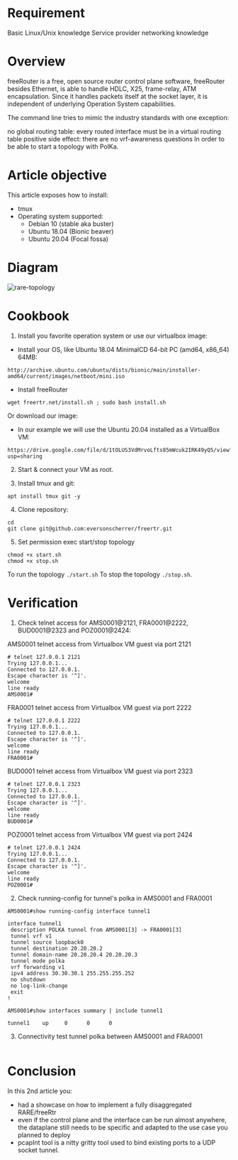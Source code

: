 # Requirement
Basic Linux/Unix knowledge
Service provider networking knowledge


# Overview
freeRouter is a free, open source router control plane software, freeRouter besides Ethernet, is able to handle HDLC, X25, frame-relay, ATM encapsulation. Since it handles packets itself at the socket layer, it is independent of underlying Operation System capabilities.

The command line tries to mimic the industry standards with one exception:

no global routing table: every routed interface must be in a virtual routing table positive side effect: there are no vrf-awareness questions
In order to be able to start a topology with PolKa. 

# Article objective
This article exposes how to install:
- tmux
- Operating system supported:
  - Debian 10 (stable aka buster)
  - Ubuntu 18.04 (Bionic beaver)
  - Ubuntu 20.04 (Focal fossa)

# Diagram 
![rare-topology](https://user-images.githubusercontent.com/56919528/145196623-cc872b6d-7c48-4d83-9410-e6f2e1e23836.jpeg)

# Cookbook
1. Install you favorite operation system or use our virtualbox image:
  - Install your OS, like Ubuntu 18.04 MinimalCD 64-bit PC (amd64, x86_64) 64MB:
  ```
  http://archive.ubuntu.com/ubuntu/dists/bionic/main/installer-amd64/current/images/netboot/mini.iso
  ```
  - Install freeRouter
  ``` console
  wget freertr.net/install.sh ; sudo bash install.sh
  ```
Or download our image:
  - In our example we will use the Ubuntu 20.04 installed as a VirtualBox VM:
  ```
  https://drive.google.com/file/d/1tOLUS3VdMrvoLfts85mWcuk2IRK49yQ5/view?usp=sharing
  ```
2. Start & connect your VM as root.  

3. Install tmux and git:
``` console
apt install tmux git -y
```

4. Clone repository:
``` console
cd 
git clone git@github.com:eversonscherrer/freertr.git
```

5. Set permission exec start/stop topology
``` console
chmod +x start.sh
chmod +x stop.sh
```
To run the topology `./start.sh` To stop the topology `./stop.sh`.

# Verification
1. Check telnet access for AMS0001@2121, FRA0001@2222, BUD0001@2323 and POZ0001@2424:

AMS0001 telnet access from Virtualbox VM guest via port 2121
``` console
# telnet 127.0.0.1 2121
Trying 127.0.0.1...
Connected to 127.0.0.1.
Escape character is '^]'.
welcome
line ready
AMS0001#
```

FRA0001 telnet access from Virtualbox VM guest via port 2222
``` console
# telnet 127.0.0.1 2222
Trying 127.0.0.1...
Connected to 127.0.0.1.
Escape character is '^]'.
welcome
line ready
FRA0001#
```

BUD0001 telnet access from Virtualbox VM guest via port 2323
``` console
# telnet 127.0.0.1 2323
Trying 127.0.0.1...
Connected to 127.0.0.1.
Escape character is '^]'.
welcome
line ready
BUD0001#
```

POZ0001 telnet access from Virtualbox VM guest via port 2424
``` console
# telnet 127.0.0.1 2424
Trying 127.0.0.1...
Connected to 127.0.0.1.
Escape character is '^]'.
welcome
line ready
POZ0001#
```

2. Check running-config for tunnel's polka in AMS0001 and FRA0001
``` console
AMS0001#show running-config interface tunnel1
```
```
interface tunnel1
 description POLKA tunnel from AMS0001[3] -> FRA0001[3]
 tunnel vrf v1
 tunnel source loopback0
 tunnel destination 20.20.20.2
 tunnel domain-name 20.20.20.4 20.20.20.3
 tunnel mode polka
 vrf forwarding v1
 ipv4 address 30.30.30.1 255.255.255.252
 no shutdown
 no log-link-change
 exit
!
```

``` console
AMS0001#show interfaces summary | include tunnel1
```

``` console
tunnel1    up     0      0      0
```

3. Connectivity test tunnel polka between AMS0001 and FRA0001
``` console
```

# Conclusion
In this 2nd article you:
- had a showcase on how to implement a fully disaggregated RARE/freeRtr
- even if the control plane and the interface can be run almost anywhere, the dataplane still needs to be specific and adapted to the use case you planned to deploy
- pcapInt tool is a nitty gritty tool used to bind existing ports to a UDP socket tunnel.

